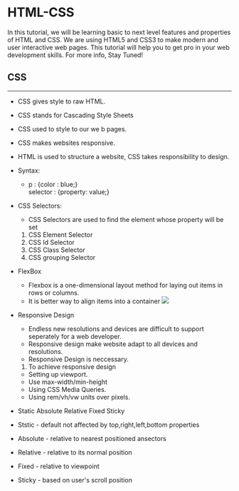 # HTML-CSS

In this tutorial, we will be learning basic to next level features and properties of HTML and CSS. We are using HTML5 and CSS3 to make modern and user interactive web pages. This tutorial will help you to get pro in your web development skills. For more info, Stay Tuned!

## CSS

<hr>

- CSS gives style to raw HTML.
- CSS stands for Cascading Style Sheets
- CSS used to style to our we b pages.
- CSS makes websites responsive.
- HTML is used to structure a website, CSS takes responsibility to design.
- Syntax:
  - p : {color : blue;}
    <br>selector : {property: value;}
- CSS Selectors:

  - CSS Selectors are used to find the element whose property will be set

  1.  CSS Element Selector
  2.  CSS Id Selector
  3.  CSS Class Selector
  4.  CSS grouping Selector

- FlexBox

  - Flexbox is a one-dimensional layout method for laying out items in rows or columns.
  - It is better way to align items into a container
    <img src="./src/resources/flex-items.png" />

- Responsive Design

  - Endless new resolutions and devices are difficult to support seperately for a web developer.
  - Responsive design make website adapt to all devices and resolutions.
  - Responsive Design is neccessary.

  1. To achieve responsive design

  - Setting up viewport.
  - Use max-width/min-height
  - Using CSS Media Queries.
  - Using rem/vh/vw units over pixels.

- Static Absolute Relative Fixed Sticky
- Ststic - default not affected by top,right,left,bottom properties
- Absolute - relative to nearest positioned ansectors
- Relative - relative to its normal position
- Fixed - relative to viewpoint
- Sticky - based on user's scroll position
